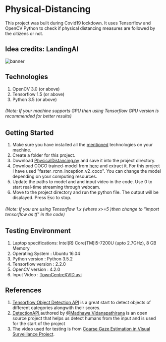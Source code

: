 # Physical-Distancing
This project was built during Covid19 lockdown. It uses Tensorflow and OpenCV Python to check if physical distancing measures are followed by the citizens or not.

## Idea credits: LandingAI

![banner](output.gif)

## Technologies 
1. OpenCV 3.0 (or above)
2. Tensorflow 1.5 (or above)
3. Python 3.5 (or above)
###### (Note: If your machine supports GPU then using Tensorflow GPU version is recommended for better results)

## Getting Started

1. Make sure you have installed all the [mentioned](#Technologies) technologies on your machine.
2. Create a folder for this project.
3. Download [PhysicalDistancing.py](https://github.com/SnoviyaD/physical-distancing/blob/master/PhysicalDistancing.py) and save it into the project directory.
4. Download COCO trained-model from [here](https://github.com/tensorflow/models/blob/master/research/object_detection/g3doc/detection_model_zoo.md) and extract it. For this project I have used "faster_rcnn_inception_v2_coco". You can change the model depending on your computing resources. 
5. Update the paths to model and and input video in the code. Use 0 to start real-time streaming through webcam.
6. Move to the project directory and run the python file. The output will be displayed. Press Esc to stop.
###### (Note: If you are using Tensorflow 1.x (where x>=5 )then change to "import tensorflow as tf" in the code)

## Testing Environment

1. Laptop specifications: Intel(R) Core(TM)i5-7200U (upto 2.7GHz), 8 GB Memory
2. Operating System     : Ubuntu 16.04
3. Python version       : Python 3.5.2
4. Tensorflow version   : 2.2.0 
5. OpenCV version       : 4.2.0     
6. Input Video          : [TownCentreXVID.avi](http://www.robots.ox.ac.uk/~lav/Research/Projects/2009bbenfold_headpose/project.html)

## References

1. [Tensorflow Object Detection API](https://github.com/tensorflow/models/tree/master/research/object_detection) is a great start to detect objects of different categories alongwith their scores.
2. [DetectionAPI](https://gist.github.com/madhawav/1546a4b99c8313f06c0b2d7d7b4a09e2),authored by [@Madhawa Vidanapathirana](https://gist.github.com/madhawav) is an open source project that helps us detect humans from the input and is used for the start of the project
3. The video used for testing is from [Coarse Gaze Estimation in Visual Surveillance Project](http://www.robots.ox.ac.uk/~lav/Research/Projects/2009bbenfold_headpose/project.html).
